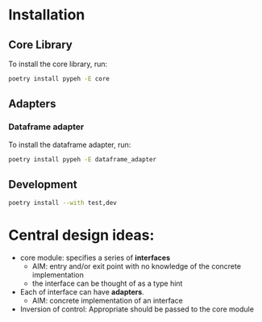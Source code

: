 # Installation

## Core Library
To install the core library, run:
```bash
poetry install pypeh -E core
```

## Adapters
### Dataframe adapter
To install the dataframe adapter, run:
```bash
poetry install pypeh -E dataframe_adapter
```

## Development
```bash
poetry install --with test,dev
```

# Central design ideas: 
* core module: specifies a series of **interfaces** 
    - AIM: entry and/or exit point with no knowledge of the concrete implementation
    - the interface can be thought of as a type hint
* Each of interface can have **adapters**.
    - AIM: concrete implementation of an interface
* Inversion of control: Appropriate should be passed to the core module
